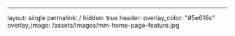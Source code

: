 ---
layout: single
permalink: /
hidden: true
header:
  overlay_color: "#5e616c"
  overlay_image: /assets/images/mm-home-page-feature.jpg

